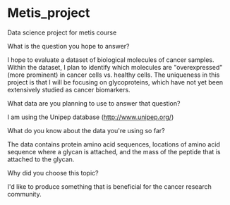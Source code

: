 # Metis_project
Data science project for metis course

What is the question you hope to answer?

I hope to evaluate a dataset of biological molecules of cancer samples.  Within the dataset, I plan to identify which molecules are "overexpressed" (more prominent) in cancer cells vs. healthy cells.  The uniqueness in this project is that I will be focusing on glycoproteins, which have not yet been extensively studied as cancer biomarkers.  


What data are you planning to use to answer that question?

I am using the Unipep database (http://www.unipep.org/)


What do you know about the data you're using so far?


The data contains protein amino acid sequences, locations of amino acid sequence where a glycan is attached, and the mass of the peptide that is attached to the glycan.  


Why did you choose this topic?

I'd like to produce something that is beneficial for the cancer research community.

